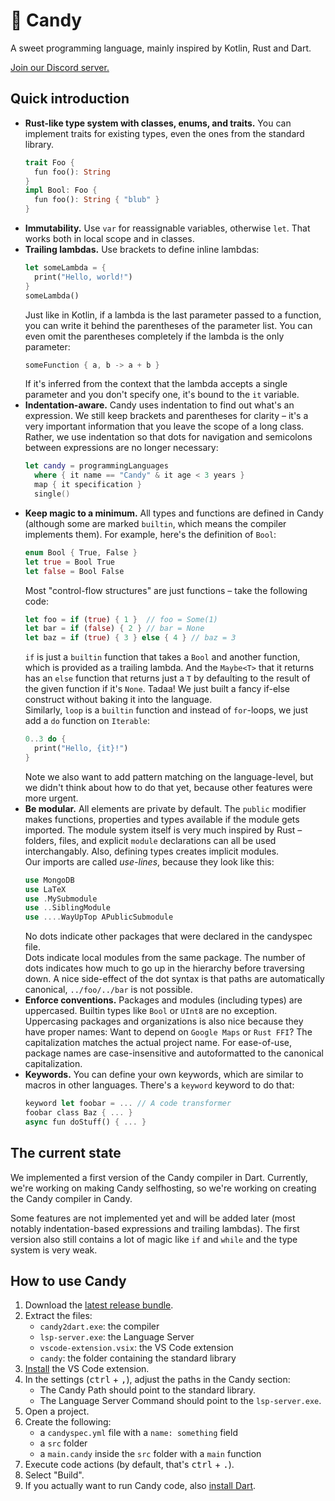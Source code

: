 # 🍭 Candy

A sweet programming language, mainly inspired by Kotlin, Rust and Dart.

[Join our Discord server.](https://discord.gg/5Vr4eAJ7gU)

## Quick introduction

* **Rust-like type system with classes, enums, and traits.**
  You can implement traits for existing types, even the ones from the standard library.
  ```rust
  trait Foo {
    fun foo(): String
  }
  impl Bool: Foo {
    fun foo(): String { "blub" }
  }
  ```
* **Immutability.**
  Use `var` for reassignable variables, otherwise `let`.
  That works both in local scope and in classes.
* **Trailing lambdas.**
  Use brackets to define inline lambdas:
  ```rust
  let someLambda = {
    print("Hello, world!")
  }
  someLambda()
  ```
  Just like in Kotlin, if a lambda is the last parameter passed to a function, you can write it behind the parentheses of the parameter list.
  You can even omit the parentheses completely if the lambda is the only parameter:
  ```rust
  someFunction { a, b -> a + b }
  ```
  If it's inferred from the context that the lambda accepts a single parameter and you don't specify one, it's bound to the `it` variable.
* **Indentation-aware.**
  Candy uses indentation to find out what's an expression.
  We still keep brackets and parentheses for clarity – it's a very important information that you leave the scope of a long class.
  Rather, we use indentation so that dots for navigation and semicolons between expressions are no longer necessary:
  ```swift
  let candy = programmingLanguages
    where { it name == "Candy" & it age < 3 years }
    map { it specification }
    single()
  ```
* **Keep magic to a minimum.**
  All types and functions are defined in Candy (although some are marked `builtin`, which means the compiler implements them).
  For example, here's the definition of `Bool`:
  ```rust
  enum Bool { True, False }
  let true = Bool True
  let false = Bool False
  ```
  Most "control-flow structures" are just functions – take the following code:
  ```rust
  let foo = if (true) { 1 }  // foo = Some(1)
  let bar = if (false) { 2 } // bar = None
  let baz = if (true) { 3 } else { 4 } // baz = 3
  ```
  `if` is just a `builtin` function that takes a `Bool` and another function, which is provided as a trailing lambda.
  And the `Maybe<T>` that it returns has an `else` function that returns just a `T` by defaulting to the result of the given function if it's `None`.
  Tadaa! We just built a fancy if-else construct without baking it into the language.  
  Similarly, `loop` is a `builtin` function and instead of `for`-loops, we just add a `do` function on `Iterable`:
  ```rust
  0..3 do {
    print("Hello, {it}!")
  }
  ```
  Note we also want to add pattern matching on the language-level, but we didn't think about how to do that yet, because other features were more urgent.
* **Be modular.**
  All elements are private by default. The `public` modifier makes functions, properties and types available if the module gets imported.
  The module system itself is very much inspired by Rust – folders, files, and explicit `module` declarations can all be used interchangably. Also, defining types creates implicit modules.  
  Our imports are called *use-lines*, because they look like this:
  ```rust
  use MongoDB
  use LaTeX
  use .MySubmodule
  use ..SiblingModule
  use ....WayUpTop APublicSubmodule
  ```
  No dots indicate other packages that were declared in the candyspec file.  
  Dots indicate local modules from the same package. The number of dots indicates how much to go up in the hierarchy before traversing down.
  A nice side-effect of the dot syntax is that paths are automatically canonical, `../foo/../bar` is not possible.
* **Enforce conventions.**
  Packages and modules (including types) are uppercased.
  Builtin types like `Bool` or `UInt8` are no exception.
  Uppercasing packages and organizations is also nice because they have proper names: Want to depend on `Google Maps` or `Rust FFI`? The capitalization matches the actual project name.
  For ease-of-use, package names are case-insensitive and autoformatted to the canonical capitalization.
* **Keywords.**
  You can define your own keywords, which are similar to macros in other languages.
  There's a `keyword` keyword to do that:
  ```rust
  keyword let foobar = ... // A code transformer
  foobar class Baz { ... }
  async fun doStuff() { ... }
  ```

## The current state

We implemented a first version of the Candy compiler in Dart.
Currently, we're working on making Candy selfhosting, so we're working on creating the Candy compiler in Candy.

Some features are not implemented yet and will be added later (most notably indentation-based expressions and trailing lambdas). The first version also still contains a lot of magic like `if` and `while` and the type system is very weak.

## How to use Candy

1. Download the [latest release bundle](https://github.com/JonasWanke/candy/releases/latest).
2. Extract the files:
   * `candy2dart.exe`: the compiler
   * `lsp-server.exe`: the Language Server
   * `vscode-extension.vsix`: the VS Code extension
   * `candy`: the folder containing the standard library
3. [Install](https://code.visualstudio.com/docs/editor/extension-gallery#_install-from-a-vsix) the VS Code extension.
4. In the settings (<kbd>ctrl</kbd> + <kbd>,</kbd>), adjust the paths in the Candy section:
   * The Candy Path should point to the standard library.
   * The Language Server Command should point to the `lsp-server.exe`.
5. Open a project.
6. Create the following:
   * a `candyspec.yml` file with a `name: something` field
   * a `src` folder
   * a `main.candy` inside the `src` folder with a `main` function
7. Execute code actions (by default, that's <kbd>ctrl</kbd> + <kbd>.</kbd>).
8. Select "Build".
9. If you actually want to run Candy code, also [install Dart](https://dart.dev/get-dart).
